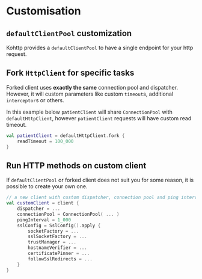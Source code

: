 # Customisation

## `defaultClientPool` customization

Kohttp provides a `defaultClientPool` to have a single endpoint for your http request.

## Fork `HttpClient` for specific tasks

Forked client uses **exactly the same** connection pool and dispatcher. However, it will custom parameters like custom `timeout`s, additional `interceptor`s or others.

In this example below `patientClient` will share `ConnectionPool` with `defaultHttpClient`, however `patientClient` requests will have custom read timeout.

```kotlin
val patientClient = defaultHttpClient.fork {   
    readTimeout = 100_000 
}
```

## Run HTTP methods on custom client

If `defaultClientPool` or forked client does not suit you for some reason, it is possible to create your own one.

```kotlin
// a new client with custom dispatcher, connection pool and ping interval
val customClient = client {
    dispatcher = ...
    connectionPool = ConnectionPool( ... )
    pingInterval = 1_000
    sslConfig = SslConfig().apply {
        socketFactory = ...
        sslSocketFactory = ...
        trustManager = ...
        hostnameVerifier = ...
        certificatePinner = ...
        followSslRedirects = ...
    }
}
```

